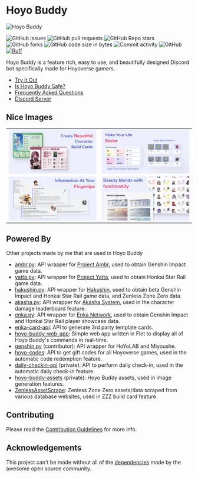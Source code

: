 # Hoyo Buddy

![Hoyo Buddy](https://iili.io/J1JqMSR.png)  

![GitHub issues](https://img.shields.io/github/issues/seriaati/hoyo-buddy)
![GitHub pull requests](https://img.shields.io/github/issues-pr/seriaati/hoyo-buddy)
![GitHub Repo stars](https://img.shields.io/github/stars/seriaati/hoyo-buddy?style=flat)
![GitHub forks](https://img.shields.io/github/forks/seriaati/hoyo-buddy?style=flat)
![GitHub code size in bytes](https://img.shields.io/github/languages/code-size/seriaati/hoyo-buddy)
![Commit activity](https://img.shields.io/github/commit-activity/w/seriaati/hoyo-buddy/main)
![GitHub](https://img.shields.io/github/license/seriaati/hoyo-buddy)
[![Ruff](https://img.shields.io/endpoint?url=https://raw.githubusercontent.com/astral-sh/ruff/main/assets/badge/v2.json)](https://github.com/astral-sh/ruff)

Hoyo Buddy is a feature rich, easy to use, and beautifully designed Discord bot specifically made for Hoyoverse gamers.  
  
- [Try it Out](https://github.com/seriaati/hoyo-buddy/wiki/Getting-Started)  
- [Is Hoyo Buddy Safe?](https://github.com/seriaati/hoyo-buddy/wiki/Account-Security)  
- [Frequently Asked Questions](<https://github.com/seriaati/hoyo-buddy/wiki/Frequently-Asked-Questions>)  
- [Discord Server](https://dsc.gg/hoyo-buddy)  

## Nice Images
| | |
|:-------------------------:|:-------------------------:|
![](https://github.com/seriaati/hoyo-buddy/blob/assets/app-directory/nav-2.png?raw=true)  |  ![](https://github.com/seriaati/hoyo-buddy/blob/assets/app-directory/nav-3.png?raw=true)
![](https://github.com/seriaati/hoyo-buddy/blob/assets/app-directory/nav-4.png?raw=true)  |  ![](https://github.com/seriaati/hoyo-buddy/blob/assets/app-directory/nav-5.png?raw=true)

## Powered By

Other projects made by me that are used in Hoyo Buddy
- [ambr.py](https://github.com/seriaati/ambr): API wrapper for [Project Ambr](https://ambr.top), used to obtain Genshin Impact game data.
- [yatta.py](https://github.com/seriaati/yatta): API wrapper for [Project Yatta](https://hsr.yatta.top), used to obtain Honkai Star Rail game data.
- [hakushin.py](https://github.com/seriaati/hakushin-py): API wrapper for [Hakushin](https://hakush.in), used to obtain beta Genshin Impact and Honkai Star Rail game data, and Zenless Zone Zero data.
- [akasha.py](https://github.com/seriaati/akasha-py): API wrapper for [Akasha System](https://akasha.cv), used in the character damage leaderboard feature.
- [enka.py](https://github.com/seriaati/enka-py): API wrapper for [Enka Network](https://enka.network), used to obtain Genshin Impact and Honkai Star Rail player showcase data.
- [enka-card-api](https://github.com/seriaati/enka-card-api): API to generate 3rd party template cards.
- [hoyo-buddy-web-app](https://github.com/seriaati/hoyo-buddy-web-app): Simple web app written in Flet to display all of Hoyo Buddy's commands in real-time.
- [genshin.py](https://github.com/thesadru/genshin.py) (contributor): API wrapper for HoYoLAB and Miyoushe.
- [hoyo-codes](https://github.com/seriaati/hoyo-codes): API to get gift codes for all Hoyoverse games, used in the automatic code redemption feature.
- [daily-checkin-api](https://github.com/seriaati/daily_checkin_api) (private): API to perform daily check-in, used in the automatic daily check-in feature.
- [hoyo-buddy-assets](https://github.com/seriaati/hoyo-buddy-assets) (private): Hoyo Buddy assets, used in image generation features.
- [ZenlessAssetScrape](https://github.com/seriaati/ZenlessAssetScrape): Zenless Zone Zero assets/data scraped from various database websites, used in ZZZ build card feature.

## Contributing

Please read the [Contribution Guidelines](https://github.com/seriaati/hoyo-buddy/blob/main/CONTRIBUTING.md) for more info.

## Acknowledgements

This project can't be made without all of the [dependencies](https://github.com/seriaati/hoyo-buddy/blob/main/pyproject.toml#L14) made by the awesome open source community.  

